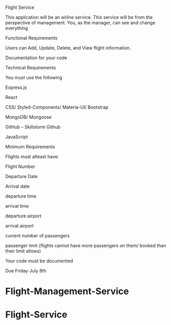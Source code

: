 Flight Service 

 

This application will be an airline service. This service will be from the perspective of management. You, as the manager, can see and change everything 

 

Functional Requirements 

Users can Add, Update, Delete, and View flight information. 

Documentation for your code 

Technical Requirements 

You must use the following 

Express.js 

React 

CSS/ Styled-Components/ Materia-UI/ Bootstrap 

MongoDB/ Mongoose 

GitHub – Skillstorm Github 

JavaScript 

 

Minimum Requirements 

Flights must atleast have: 

Flight Number 

Departure Date 

Arrival date 

departure time 

arrival time 

departure airport 

arrival airport 

current number of passengers 

passenger limit (flights cannot have more passengers on them/ booked than their limit allows) 

Your code must be documented 

 

Due Friday July 8th 
# Flight-Management-Service
# Flight-Service
